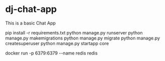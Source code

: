 # dj-chat-app
This is a basic Chat App

pip install -r requirements.txt
python manage.py runserver
python manage.py makemigrations
python manage.py migrate
python manage.py createsuperuser
python manage.py startapp core

docker run -p 6379:6379 --name redis redis
